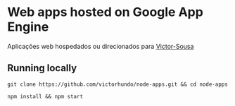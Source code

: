 # Web apps hosted on Google App Engine

Aplicações web hospedados ou direcionados para [Victor-Sousa](http://victor-sousa.appspot.com/)

## Running locally

`git clone https://github.com/victorhundo/node-apps.git && cd node-apps`

`npm install && npm start`
